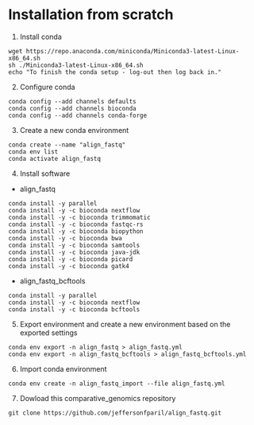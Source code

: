 # Installation from scratch

1. Install conda
```shell
wget https://repo.anaconda.com/miniconda/Miniconda3-latest-Linux-x86_64.sh
sh ./Miniconda3-latest-Linux-x86_64.sh
echo "To finish the conda setup - log-out then log back in."
```
2. Configure conda
```shell
conda config --add channels defaults
conda config --add channels bioconda
conda config --add channels conda-forge
```

3. Create a new conda environment
```shell
conda create --name "align_fastq"
conda env list
conda activate align_fastq
```

4. Install software

- align_fastq
```shell
conda install -y parallel
conda install -y -c bioconda nextflow
conda install -y -c bioconda trimmomatic
conda install -y -c bioconda fastqc-rs
conda install -y -c bioconda biopython
conda install -y -c bioconda bwa
conda install -y -c bioconda samtools
conda install -y -c bioconda java-jdk
conda install -y -c bioconda picard
conda install -y -c bioconda gatk4
```

- align_fastq_bcftools
```shell
conda install -y parallel
conda install -y -c bioconda nextflow
conda install -y -c bioconda bcftools
```


5. Export environment and create a new environment based on the exported settings
```shell
conda env export -n align_fastq > align_fastq.yml
conda env export -n align_fastq_bcftools > align_fastq_bcftools.yml
```

6. Import conda environment
```shell
conda env create -n align_fastq_import --file align_fastq.yml
```

7. Dowload this comparative_genomics repository
```shell
git clone https://github.com/jeffersonfparil/align_fastq.git
```